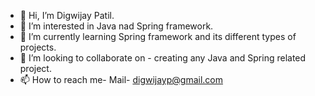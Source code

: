 - 👋 Hi, I’m Digwijay Patil.
- 👀 I’m interested in Java nad Spring framework.
- 🌱 I’m currently learning Spring framework and its different types of projects.
- 💞️ I’m looking to collaborate on - creating any Java and Spring related project.
- 📫 How to reach me- Mail- digwijayp@gmail.com

<!---
digwijayp/digwijayp is a ✨ special ✨ repository because its `README.md` (this file) appears on your GitHub profile.
You can click the Preview link to take a look at your changes.
--->
